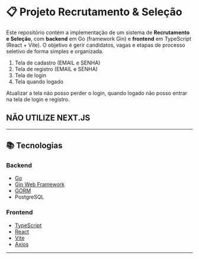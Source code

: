 # 📋 Projeto Recrutamento & Seleção

Este repositório contém a implementação de um sistema de **Recrutamento e Seleção**, com **backend** em Go (framework Gin) e **frontend** em TypeScript (React + Vite). O objetivo é gerir candidatos, vagas e etapas de processo seletivo de forma simples e organizada.

1. Tela de cadastro (EMAIL e SENHA)
2. Tela de registro (EMAIL e SENHA)
3. Tela de login
4. Tela quando logado

Atualizar a tela não posso perder o login, quando logado não posso entrar na tela de login e registro.

## NÃO UTILIZE NEXT.JS


---

## 📚 Tecnologias

### Backend
- [Go](https://golang.org/)  
- [Gin Web Framework](https://github.com/gin-gonic/gin)  
- [GORM](https://gorm.io/)  
- PostgreSQL  

### Frontend
- [TypeScript](https://www.typescriptlang.org/)  
- [React](https://reactjs.org/)  
- [Vite](https://vitejs.dev/)  
- [Axios](https://github.com/axios/axios)  

---
